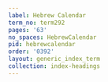 ```yaml
---
label: Hebrew Calendar
term_no: term292
pages: '63'
no_spaces: HebrewCalendar
pid: hebrewcalendar
order: '0392'
layout: generic_index_term
collection: index-headings
---
```

